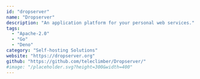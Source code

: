 ```yaml
---
id: "dropserver"
name: "Dropserver"
description: "An application platform for your personal web services."
tags:
  - "Apache-2.0"
  - "Go"
  - "Deno"
category: "Self-hosting Solutions"
website: "https://dropserver.org"
github: "https://github.com/teleclimber/Dropserver/"
#image: "/placeholder.svg?height=300&width=400"
---
```


